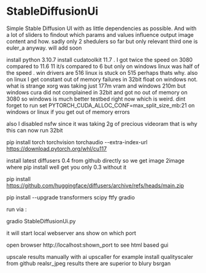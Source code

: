 # StableDiffusionUi

Simple Stable Diffusion UI with as little dependencies as possible. And with a lot of sliders to findout which params and values influence output image content and how. sadly only 2 shedulers so far but only relevant third one is euler_a anyway. will add soon

install python 3.10.7
install cudatoolkit 11.7 . I  got twice the speed on 3080 compared to 11.6 11 it/s compared to 6 but only on windows linux was half of the speed . win drivers are 516 linux is stuck on 515 perhaps thats why. also on linux I get constant out of memory failures in 32bit float on windows not. what is strange xorg was taking just 177m vram and windows 210m but windows cura did not complained in 32bit and got no out of memory on 3080 so windows is much better testbed right now which is weird.
dint forget to run 
set PYTORCH_CUDA_ALLOC_CONF=max_split_size_mb:21 on windows or linux if you get out of memory errors

also I disabled nsfw since it was taking 2g of precious videoram that is why this can now run 32bit

pip install torch torchvision torchaudio --extra-index-url https://download.pytorch.org/whl/cu117 <br>

install latest diffusers 0.4 from github directly so we get image 2image where pip install well get you only 0.3 without it

pip install https://github.com/huggingface/diffusers/archive/refs/heads/main.zip


pip install --upgrade  transformers scipy ftfy gradio

run via : 

gradio StableDiffusionUi.py 

it will start local webserver ans show on which port

open browser http://localhost:shown_port to see html based gui

upscale results manually with  ai upscaller for example install qualityscaler from github
realsr_jpeg results there are superior to blury bsrgan

